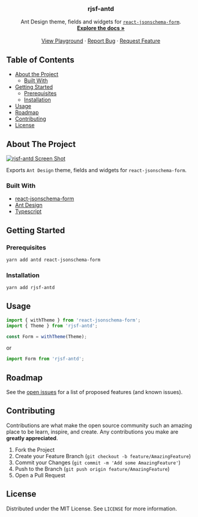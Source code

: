 <!-- PROJECT LOGO -->
<br />
<p align="center">
  <h3 align="center">rjsf-antd</h3>

  <p align="center">
  Ant Design theme, fields and widgets for <a href="https://github.com/mozilla-services/react-jsonschema-form/"><code>react-jsonschema-form</code></a>.
    <br />
    <a href="https://github.com/videni/rjsf-antd"><strong>Explore the docs »</strong></a>
    <br />
    <br />
    <a href="https://github.com/videni/rjsf-antd/">View Playground</a>
    ·
    <a href="https://github.com/videni/rjsf-antd/issues">Report Bug</a>
    ·
    <a href="https://github.com/videni/rjsf-antd/issues">Request Feature</a>
  </p>
</p>

<!-- TABLE OF CONTENTS -->

## Table of Contents

- [About the Project](#about-the-project)
  - [Built With](#built-with)
- [Getting Started](#getting-started)
  - [Prerequisites](#prerequisites)
  - [Installation](#installation)
- [Usage](#usage)
- [Roadmap](#roadmap)
- [Contributing](#contributing)
- [License](#license)

<!-- ABOUT THE PROJECT -->

## About The Project

[![rjsf-antd Screen Shot][product-screenshot]](https://github.com/videni/rjsf-antd)

Exports `Ant Design` theme, fields and widgets for `react-jsonschema-form`.

### Built With

- [react-jsonschema-form](https://github.com/mozilla-services/react-jsonschema-form/)
- [Ant Design](https://ant.design/)
- [Typescript](https://www.typescriptlang.org/)

<!-- GETTING STARTED -->

## Getting Started

### Prerequisites

```sh
yarn add antd react-jsonschema-form
```

### Installation

```sh
yarn add rjsf-antd
```

<!-- USAGE EXAMPLES -->

## Usage

```javascript
import { withTheme } from 'react-jsonschema-form';
import { Theme } from 'rjsf-antd';

const Form = withTheme(Theme);
```

or

```javascript
import Form from 'rjsf-antd';
```

<!-- ROADMAP -->

## Roadmap

See the [open issues](https://github.com/videni/rjsf-antd/issues) for a list of proposed features (and known issues).

<!-- CONTRIBUTING -->

## Contributing

Contributions are what make the open source community such an amazing place to be learn, inspire, and create. Any contributions you make are **greatly appreciated**.

1. Fork the Project
2. Create your Feature Branch (`git checkout -b feature/AmazingFeature`)
3. Commit your Changes (`git commit -m 'Add some AmazingFeature'`)
4. Push to the Branch (`git push origin feature/AmazingFeature`)
5. Open a Pull Request

<!-- LICENSE -->

## License

Distributed under the MIT License. See `LICENSE` for more information.

<!-- MARKDOWN LINKS & IMAGES -->
<!-- https://www.markdownguide.org/basic-syntax/#reference-style-links -->

[product-screenshot]: https://raw.githubusercontent.com/videni/rjsf-antd/master/screenshot.png
